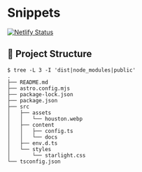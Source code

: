 # Snippets

[![Netlify Status](https://api.netlify.com/api/v1/badges/b8d15004-c8a7-4bb0-b5a3-da884f996bdc/deploy-status)](https://app.netlify.com/sites/usrme-snippets/deploys)

## 🚀 Project Structure

```console
$ tree -L 3 -I 'dist|node_modules|public'
.
├── README.md
├── astro.config.mjs
├── package-lock.json
├── package.json
├── src
│   ├── assets
│   │   └── houston.webp
│   ├── content
│   │   ├── config.ts
│   │   └── docs
│   ├── env.d.ts
│   └── styles
│       └── starlight.css
└── tsconfig.json
```
